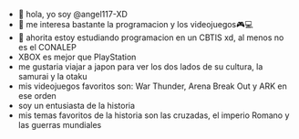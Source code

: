 - 👋 hola, yo soy @angel117-XD
- 👀 me interesa bastante la programacion y los videojuegos🎮💻
- 🌱 ahorita estoy estudiando programacion en un CBTIS xd, al menos no es el CONALEP
- XBOX es mejor que PlayStation
- me gustaria viajar a japon para ver los dos lados de su cultura, la samurai y la otaku
- mis videojuegos favoritos son: War Thunder, Arena Break Out y ARK en ese orden
- soy un entusiasta de la historia
- mis temas favoritos de la historia son las cruzadas, el imperio Romano y las guerras mundiales

<!---
angel117-XD/angel117-XD is a ✨ special ✨ repository because its `README.md` (this file) appears on your GitHub profile.
You can click the Preview link to take a look at your changes.
--->
